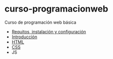 # curso-programacionweb
Curso de programación web básica

- [Requitos, instalación y configuración](https://github.com/lab-tecnosocial/curso-programacionweb/tree/main/00-instalacion)
- [Introducción](https://github.com/lab-tecnosocial/curso-programacionweb/tree/main/01-introduccion)
- [HTML](https://github.com/lab-tecnosocial/curso-programacionweb/tree/main/02-html)
- [CSS](https://github.com/lab-tecnosocial/curso-programacionweb/tree/main/03-css)
- JS